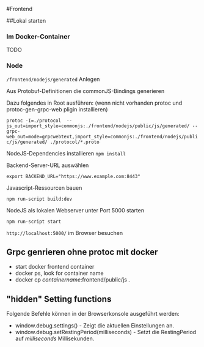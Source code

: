 
#Frontend

##Lokal starten

### Im Docker-Container

TODO

### Node

`/frontend/nodejs/generated` Anlegen

Aus Protobuf-Definitionen die commonJS-Bindings generieren

Dazu folgendes in Root ausführen: (wenn nicht vorhanden protoc und protoc-gen-grpc-web pligin installieren)

`protoc -I=./protocol  --js_out=import_style=commonjs:./frontend/nodejs/public/js/generated/ --grpc-web_out=mode=grpcwebtext,import_style=commonjs:./frontend/nodejs/public/js/generated/ ./protocol/*.proto`

NodeJS-Dependencies installieren
`npm install`

Backend-Server-URL auswählen

`export BACKEND_URL="https://www.example.com:8443"`

Javascript-Ressourcen bauen

`npm run-script build:dev`

NodeJS als lokalen Webserver unter Port 5000 starten

`npm run-script start`

`http://localhost:5000/` im Browser besuchen

## Grpc genrieren ohne protoc mit docker

- start docker frontend container
- docker ps, look for container name
- docker cp $container name$:frontend/public/js .

## "hidden" Setting functions

Folgende Befehle können in der Browserkonsole ausgeführt werden:

- window.debug.settings() - Zeigt die aktuellen Einstellungen an.
- window.debug.setRestingPeriod(milliseconds) - Setzt die RestingPeriod auf $milliseconds$ Millisekunden.
